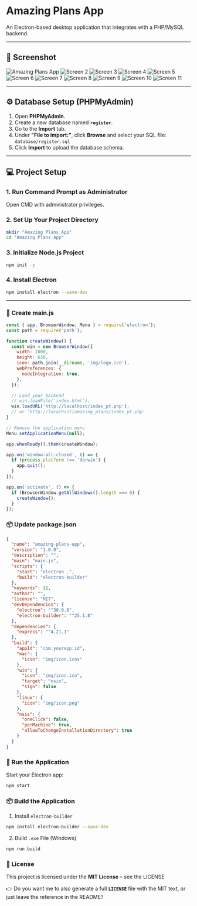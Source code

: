 # Amazing Plans App

An Electron-based desktop application that integrates with a PHP/MySQL backend.

---

## 📸 Screenshot

![Amazing Plans App](screenshot/ap1.png)
![Screen 2](screenshot/ap2.png)
![Screen 3](screenshot/ap3.png)
![Screen 4](screenshot/ap4.png)
![Screen 5](screenshot/ap5.png)
![Screen 6](screenshot/ap6.png)
![Screen 7](screenshot/ap7.png)
![Screen 8](screenshot/ap8.png)
![Screen 9](screenshot/ap9.png)
![Screen 10](screenshot/ap10.png)
![Screen 11](screenshot/ap11.png)

---

## ⚙️ Database Setup (PHPMyAdmin)

1. Open **PHPMyAdmin**.
2. Create a new database named **`register`**.
3. Go to the **Import** tab.
4. Under **"File to import:"**, click **Browse** and select your SQL file: `database/register.sql`
5. Click **Import** to upload the database schema.

---

## 💻 Project Setup

### 1. Run Command Prompt as Administrator
Open CMD with administrator privileges.

### 2. Set Up Your Project Directory
```bash
mkdir "Amazing Plans App"
cd "Amazing Plans App"
```

### 3. Initialize Node.js Project
```bash
npm init -y
```

### 4. Install Electron
```bash
npm install electron --save-dev
```

---

### 📝 Create main.js
```javascript
const { app, BrowserWindow, Menu } = require('electron');
const path = require('path');

function createWindow() {
  const win = new BrowserWindow({
    width: 1000,
    height: 630,
    icon: path.join(__dirname, 'img/logo.ico'),
    webPreferences: {
      nodeIntegration: true,
    },
  });

  // Load your backend
  // win.loadFile('index.html');
  win.loadURL('http://localhost/index_pt.php'); 
  // or 'http://localhost/amazing_plans/index_pt.php'
}

// Remove the application menu
Menu.setApplicationMenu(null);

app.whenReady().then(createWindow);

app.on('window-all-closed', () => {
  if (process.platform !== 'darwin') {
    app.quit();
  }
});

app.on('activate', () => {
  if (BrowserWindow.getAllWindows().length === 0) {
    createWindow();
  }
});
```

### 📦 Update package.json
```json
{
  "name": "amazing-plans-app",
  "version": "1.0.0",
  "description": "",
  "main": "main.js",
  "scripts": {
    "start": "electron .",
    "build": "electron-builder"
  },
  "keywords": [],
  "author": "",
  "license": "MIT",
  "devDependencies": {
    "electron": "^38.0.0",
    "electron-builder": "^25.1.8"
  },
  "dependencies": {
    "express": "^4.21.1"
  },
  "build": {
    "appId": "com.yourapp.id",
    "mac": {
      "icon": "img/icon.icns"
    },
    "win": {
      "icon": "img/icon.ico",
      "target": "nsis",
      "sign": false
    },
    "linux": {
      "icon": "img/icon.png"
    },
    "nsis": {
      "oneClick": false,
      "perMachine": true,
      "allowToChangeInstallationDirectory": true
    }
  }
}
```

### 🚀 Run the Application
Start your Electron app:
```bash
npm start
```

### 📦 Build the Application
1. Install `electron-builder`
```bash
npm install electron-builder --save-dev
```

2. Build `.exe` File (Windows)
```bash
npm run build
```

### 📜 License
This project is licensed under the **MIT License** – see the LICENSE

👉 Do you want me to also generate a full **`LICENSE`** file with the MIT text, or just leave the reference in the README?
